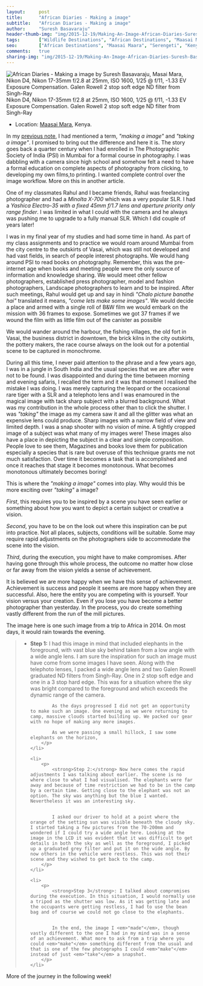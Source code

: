 ```yaml
---
layout:     post
title:      "African Diaries - Making a image"
subtitle:   "African Diaries - Making a image"
author:     "Suresh Basavaraju"
header-thumb-img: "img/2015-12-19/Making-An-Image-African-Diaries-Suresh-Basavaraju-thumb.jpg"
tags:       ["Wildlife Destinations", "African Destinations", "Maasai Maara", "Tips and Tricks", "Landscape Destinations"]
seo: 		["African Destinations", "Maasai Maara", "Serengeti", "Kenya"]
comments:   true
sharing-img: "img/2015-12-19/Making-An-Image-African-Diaries-Suresh-Basavaraju.jpg"
---
```

<img src="{{ site.baseurl }}/img/2015-12-19/Making-An-Image-African-Diaries-Suresh-Basavaraju.jpg"  alt="African Diaries - Making a image by Suresh Basavaraju, Masai Mara, Nikon D4, Nikon 17-35mm f/2.8 at 25mm, ISO 1600, 1/25 @ f/11, -1.33 EV Exposure Compensation. Galen Rowell 2 stop soft edge ND filter from Singh-Ray">

<div class="exif">Nikon D4, Nikon 17-35mm f/2.8 at 25mm, ISO 1600, 1/25 @ f/11, -1.33 EV Exposure Compensation. Galen Rowell 2 stop soft edge ND filter from Singh-Ray</div>

<p>
	<ul>
		<li>Location: <a href="http://www.wilderhood.com/destination/Masai%20Mara" target="_blank">Maasai Mara</a>, Kenya.</li>
	</ul>
</p>

<p>
In my <a href="{{ site.baseurl }}/africandiaries/2015-12-05-African-Diaries-Satisfying-the-soul.html">previous note</a>, I had mentioned a term, <em>"making a image"</em> and <em>"taking a image"</em>. I promised to bring out the difference and here it is. The story goes back a quarter century when I had enrolled in The Photographic Society of India (PSI) in Mumbai for a formal course in photography. I was dabbling with a camera since high school and somehow felt a need to have a formal education on complete aspects of photography from clicking, to developing my own films,to printing. I wanted complete control over the image workflow. More on this in another article.
</p>

<p>
One of my classmates Rahul and I became friends, Rahul was freelancing photographer and had a <em>Minolta X-700</em> which was a very popular SLR. I had a <em>Yashica Electro-35 with a fixed 45mm f/1.7 lens and aperture priority only range finder</em>. I was limited in what I could with the camera and he always was pushing me to upgrade to a fully manual SLR. Which I did couple of years later!
</p>

<p>
I was in my final year of my studies and had some time in hand. As part of my class assignments and to practice we would roam around Mumbai from the city centre to the outskirts of Vasai, which was still not developed and had vast fields, in search of people interest photographs.
We would hang around PSI to read books on photography. Remember, this was the pre-internet age when books and meeting people were the only source of information and knowledge sharing. We would meet other fellow photographers, established press photographer, model and fashion photographers, Landscape photographers to learn and to be inspired. After such meetings, Rahul would get up and say in hindi <em>"Chalo picture banathe hai"</em> translated it means, <em>"come lets make some images"</em>. We would decide a place and armed with a single roll of B&W film we would embark on the mission with 36 frames to expose. Sometimes we got 37 frames if we wound the film with as little film out of the canister as possible
</p>

<p>
We would wander around the harbour, the fishing villages, the old fort in Vasai, the business district in downtown, the brick kilns in the city outskirts, the pottery makers, the race course always on the look out for a potential scene to be captured in monochrome.
</p>

<p>
During all this time, I never paid attention to the phrase and a few years ago, I was in a jungle in South India and the usual species that we are after were not to be found. I was disappointed and during the time between morning and evening safaris, I recalled the term and it was that moment I realised the mistake I was doing. I was merely capturing the leopard or the occasional rare tiger with a SLR and a telephoto lens and I was enamoured in the magical image with tack sharp subject with a blurred background. What was my contribution in the whole process other than to click the shutter. I was <em>"taking"</em> the image as my camera saw it and all the glitter was what an expensive lens could produce. Sharp images with a narrow field of view and limited depth. I was a snap shooter with no vision of mine. A tightly cropped image of a subject was what many of my images were! These images also have a place in depicting the subject in a clear and simple composition. People love to see them, Magazines and books love them for publication especially a species that is rare but overuse of this technique grants me not much satisfaction. Over time it becomes a task that is accomplished and once it reaches that stage it becomes monotonous. What becomes monotonous ultimately becomes boring!
</p>

<p>
This is where the <em>"making a image"</em> comes into play. Why would this be more exciting over <em>"taking"</em> a image?
</p>

<p>
<em>First</em>, this requires you to be inspired by a scene you have seen earlier or something about how you want to depict a certain subject or creative a vision. 
</p>

<p>
<em>Second</em>, you have to be on the look out where this inspiration can be put into practice. Not all places, subjects, conditions will be suitable. Some may require rapid adjustments on the photographers side to accommodate the scene into the vision.
</p>

<p>
<em>Third</em>, during the execution, you might have to make compromises. After having gone through this whole process, the outcome no matter how close or far away from the vision yields a sense of achievement.
</p>

<p>
It is believed we are more happy when we have this sense of achievement. Achievement is success and people it seems are more happy when they are successful. Also, here the entity you are competing with is yourself. Your vision versus your creation. Even if you lose you have become a better photographer than yesterday. In the process, you do create something vastly different from the run of the mill pictures.
</p>

<p>
The image here is one such image from a trip to Africa in 2014. On most days, it would rain towards the evening. 
</p>
<blockquote>
<ul>
	<li>
		<p>
			<strong>Step 1:</strong> I had this image in mind that included elephants in the foreground, with vast blue sky behind taken from a low angle with a wide angle lens. I am sure the inspiration for such an image must have come from some images I have seen. Along with the telephoto lenses, I packed a wide angle lens and two Galen Rowell graduated ND filters from Singh-Ray. One in 2 stop soft edge and one in a 3 stop hard edge. This was for a situation where the sky was bright compared to the foreground and which exceeds the dynamic range of the camera.

			
			As the days progressed I did not get an opportunity to make such an image. One evening as we were returning to camp, massive clouds started building up. We packed our gear with no hope of making any more images.
			
			As we were passing a small hillock, I saw some elephants on the horizon,
		</p>
	</li>

	<li>
		<p>
			<strong>Step 2:</strong> Now here comes the rapid adjustments I was talking about earlier. The scene is no where close to what I had visualised. The elephants were far away and because of time restriction we had to be in the camp by a certain time. Getting close to the elephant was not an option. The sky was anything but the blue I wanted. Nevertheless it was an interesting sky.


			I asked our driver to hold at a point where the orange of the setting sun was visible beneath the cloudy sky. I started taking a few pictures from the 70-200mm and wondered if I could try a wide angle here. Looking at the image in the LCD it was evident that it was difficult to get details in both the sky as well as the foreground, I picked up a graduated grey filter and put it on the wide angle. By now others in the vehicle were restless. This was not their scene and they wished to get back to the camp.
		</p>
	</li>

	<li>
		<p>
			<strong>Step 3</strong>: I talked about compromises during the execution. In this situation, I would normally use a tripod as the shutter was low. As it was getting late and the occupants were getting restless, I had to use the bean bag and of course we could not go close to the elephants.


			In the end, the image I <em>"made"</em>, though vastly different to the one I had in my mind was in a sense of an achievement. What more to ask from a trip where you could <em>"make"</em> something different from the usual and that is one of the few photographs I could <em>"make"</em> instead of just <em>"take"</em> a snapshot.
		</p>
	</li>
</ul>
</blockquote>
<p>More of the journey in the following week!</p>
